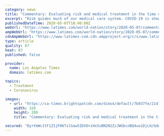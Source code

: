 ```yaml
---
category: news
title: "Commentary: Evaluating risk and medical treatment in the time of coronavirus"
excerpt: "Risk guides much of our medical care system. COVID-19 is showing us, unless we have developed immunity, we are all at risk."
publishedDateTime: 2020-05-07T18:40:00Z
webUrl: "https://www.latimes.com/world-nation/story/2020-05-07/commentary-evaluating-risk-and-medical-treatment-in-the-time-of-coronavirus"
ampWebUrl: "https://www.latimes.com/world-nation/story/2020-05-07/commentary-evaluating-risk-and-medical-treatment-in-the-time-of-coronavirus?_amp=true"
cdnAmpWebUrl: "https://www-latimes-com.cdn.ampproject.org/c/s/www.latimes.com/world-nation/story/2020-05-07/commentary-evaluating-risk-and-medical-treatment-in-the-time-of-coronavirus?_amp=true"
type: article
quality: 87
heat: 87
published: false

provider:
  name: Los Angeles Times
  domain: latimes.com

topics:
  - Treatment
  - Coronavirus

images:
  - url: "https://ca-times.brightspotcdn.com/dims4/default/7b037fe/2147483647/strip/true/crop/5000x3266+0+33/resize/320x209!/quality/90/?url=https%3A%2F%2Fcalifornia-times-brightspot.s3.amazonaws.com%2F43%2F39%2F79b10eddcf2031adf3bd5877b6e9%2F36cba93d011c4c6b98e7d28588e897a9"
    width: 320
    height: 209
    title: "Commentary: Evaluating risk and medical treatment in the time of coronavirus"

secured: "Dy+YmWc1tF1ZIjF06TslGaw5IDVO+iHx5sBN2N2ZzJWGbcnBQ4uoiDjLH/GdA1aQoIGcelYr/48iaWKhVaFoPsfYKZOaVmmWLl7MOQQgGNRdFFz9nrfEo9jwx5yJ98ywQSZiC05Kv9SHocAMK2CGQOhr4q8c3HWeEkuBbh4uISKiE+ur2bl+HfhiU5oqGoD3J2GQSZwflr1bagI0NNjTCtlBrCUoB+D0zE91N15BduVDaZs17ixp9wHdSD+uezDTIFahDIevnVdbx4qreUSp61cxzsIfdqjyRf/QenmCIRApvA2kGz5se+8BLdM88tvV5txzh3gk/8leKdE8nsMQgzd7CN7c//yvpLjZZraYwk8c1PhXZi7px8C37UYyhhpVJdGFfeLZFw0fX3agdoFIQPB2mWsLYLkJvsvLL+AosbUBAY7ccIAVdrb0DrLCHzTVnp8/3JmCg/aNwTD+bz6OXBWqXLNJzSEOd1PX1xn4fcE=;PsT7L9JrGcErMLe3WYeTmw=="
---
```


